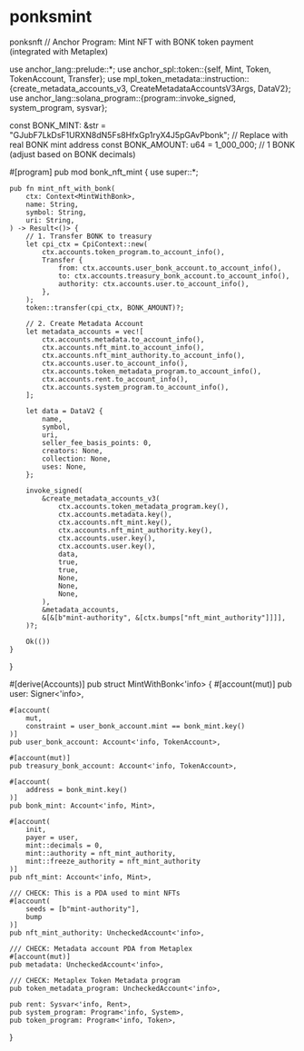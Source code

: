 # ponksmint
ponksnft
// Anchor Program: Mint NFT with BONK token payment (integrated with Metaplex)

use anchor_lang::prelude::*;
use anchor_spl::token::{self, Mint, Token, TokenAccount, Transfer};
use mpl_token_metadata::instruction::{create_metadata_accounts_v3, CreateMetadataAccountsV3Args, DataV2};
use anchor_lang::solana_program::{program::invoke_signed, system_program, sysvar};

const BONK_MINT: &str = "GJubF7LkDsF1URXN8dN5Fs8HfxGp1ryX4J5pGAvPbonk"; // Replace with real BONK mint address
const BONK_AMOUNT: u64 = 1_000_000; // 1 BONK (adjust based on BONK decimals)

#[program]
pub mod bonk_nft_mint {
    use super::*;

    pub fn mint_nft_with_bonk(
        ctx: Context<MintWithBonk>,
        name: String,
        symbol: String,
        uri: String,
    ) -> Result<()> {
        // 1. Transfer BONK to treasury
        let cpi_ctx = CpiContext::new(
            ctx.accounts.token_program.to_account_info(),
            Transfer {
                from: ctx.accounts.user_bonk_account.to_account_info(),
                to: ctx.accounts.treasury_bonk_account.to_account_info(),
                authority: ctx.accounts.user.to_account_info(),
            },
        );
        token::transfer(cpi_ctx, BONK_AMOUNT)?;

        // 2. Create Metadata Account
        let metadata_accounts = vec![
            ctx.accounts.metadata.to_account_info(),
            ctx.accounts.nft_mint.to_account_info(),
            ctx.accounts.nft_mint_authority.to_account_info(),
            ctx.accounts.user.to_account_info(),
            ctx.accounts.token_metadata_program.to_account_info(),
            ctx.accounts.rent.to_account_info(),
            ctx.accounts.system_program.to_account_info(),
        ];

        let data = DataV2 {
            name,
            symbol,
            uri,
            seller_fee_basis_points: 0,
            creators: None,
            collection: None,
            uses: None,
        };

        invoke_signed(
            &create_metadata_accounts_v3(
                ctx.accounts.token_metadata_program.key(),
                ctx.accounts.metadata.key(),
                ctx.accounts.nft_mint.key(),
                ctx.accounts.nft_mint_authority.key(),
                ctx.accounts.user.key(),
                ctx.accounts.user.key(),
                data,
                true,
                true,
                None,
                None,
                None,
            ),
            &metadata_accounts,
            &[&[b"mint-authority", &[ctx.bumps["nft_mint_authority"]]]],
        )?;

        Ok(())
    }
}

#[derive(Accounts)]
pub struct MintWithBonk<'info> {
    #[account(mut)]
    pub user: Signer<'info>,

    #[account(
        mut,
        constraint = user_bonk_account.mint == bonk_mint.key()
    )]
    pub user_bonk_account: Account<'info, TokenAccount>,

    #[account(mut)]
    pub treasury_bonk_account: Account<'info, TokenAccount>,

    #[account(
        address = bonk_mint.key()
    )]
    pub bonk_mint: Account<'info, Mint>,

    #[account(
        init,
        payer = user,
        mint::decimals = 0,
        mint::authority = nft_mint_authority,
        mint::freeze_authority = nft_mint_authority
    )]
    pub nft_mint: Account<'info, Mint>,

    /// CHECK: This is a PDA used to mint NFTs
    #[account(
        seeds = [b"mint-authority"],
        bump
    )]
    pub nft_mint_authority: UncheckedAccount<'info>,

    /// CHECK: Metadata account PDA from Metaplex
    #[account(mut)]
    pub metadata: UncheckedAccount<'info>,

    /// CHECK: Metaplex Token Metadata program
    pub token_metadata_program: UncheckedAccount<'info>,

    pub rent: Sysvar<'info, Rent>,
    pub system_program: Program<'info, System>,
    pub token_program: Program<'info, Token>,
}

